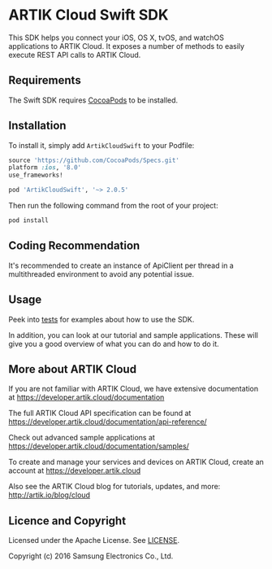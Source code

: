ARTIK Cloud Swift SDK
==========================

This SDK helps you connect your iOS, OS X, tvOS, and watchOS applications to ARTIK Cloud. It exposes a number of methods to easily execute REST API calls to ARTIK Cloud.

## Requirements

The Swift SDK requires [CocoaPods](https://guides.cocoapods.org/using/getting-started.html) to be installed. 

## Installation

To install it, simply add `ArtikCloudSwift` to your Podfile:

```ruby
source 'https://github.com/CocoaPods/Specs.git'
platform :ios, '8.0'
use_frameworks!

pod 'ArtikCloudSwift', '~> 2.0.5'
```

Then run the following command from the root of your project:
```ruby
pod install
```

## Coding Recommendation

It's recommended to create an instance of ApiClient per thread in a multithreaded environment to avoid any potential issue.

Usage
------

Peek into [tests](https://github.com/artikcloud/artikcloud-swift/tree/master/ArtikCloudTests/ArtikCloudClientTests) for examples about how to use the SDK.

In addition, you can look at our tutorial and sample applications. These will give you a good overview of what you can do and how to do it.

More about ARTIK Cloud
---------------------

If you are not familiar with ARTIK Cloud, we have extensive documentation at https://developer.artik.cloud/documentation

The full ARTIK Cloud API specification can be found at https://developer.artik.cloud/documentation/api-reference/

Check out advanced sample applications at https://developer.artik.cloud/documentation/samples/

To create and manage your services and devices on ARTIK Cloud, create an account at https://developer.artik.cloud

Also see the ARTIK Cloud blog for tutorials, updates, and more: http://artik.io/blog/cloud

Licence and Copyright
---------------------

Licensed under the Apache License. See [LICENSE](https://github.com/artikcloud/artikcloud-swift/blob/master/LICENSE).

Copyright (c) 2016 Samsung Electronics Co., Ltd.

